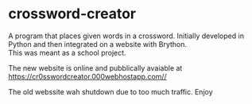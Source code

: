 # crossword-creator
A program that places given words in a crossword.
Initially developed in Python and then integrated on a website with Brython.<br />
This was meant as a school project.<br />

The new website is online and pubblically avaiable at https://cr0sswordcreator.000webhostapp.com//<br />

The old webssite wah shutdown due to too much traffic. Enjoy
